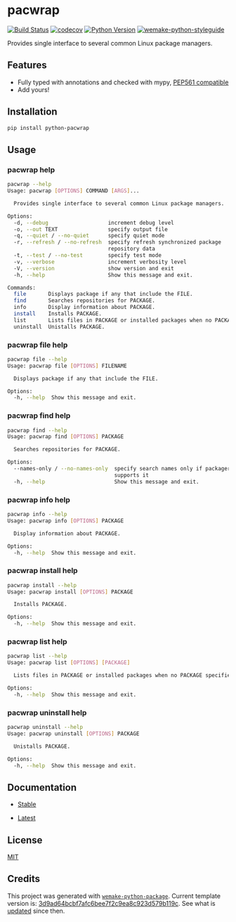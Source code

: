 # pacwrap

[![Build Status](https://github.com/wtfo-guru/python-pacwrap/workflows/Pacwrap%20CI/badge.svg)](https://github.com/wtfo-guru/python-pacwrap/actions?query=workflow%3Atest)
[![codecov](https://codecov.io/gh/wtfo-guru/python-pacwrap/branch/main/graph/badge.svg)](https://codecov.io/gh/wtfo-guru/python-pacwrap)
[![Python Version](https://img.shields.io/pypi/pyversions/pacwrap.svg)](https://pypi.org/project/pacwrap/)
[![wemake-python-styleguide](https://img.shields.io/badge/style-wemake-000000.svg)](https://github.com/wemake-services/wemake-python-styleguide)

Provides single interface to several common Linux package managers.


## Features

- Fully typed with annotations and checked with mypy, [PEP561 compatible](https://www.python.org/dev/peps/pep-0561/)
- Add yours!


## Installation

```bash
pip install python-pacwrap
```


## Usage

### pacwrap help

```bash
pacwrap --help
Usage: pacwrap [OPTIONS] COMMAND [ARGS]...

  Provides single interface to several common Linux package managers.

Options:
  -d, --debug                   increment debug level
  -o, --out TEXT                specify output file
  -q, --quiet / --no-quiet      specify quiet mode
  -r, --refresh / --no-refresh  specify refresh synchronized package
                                repository data
  -t, --test / --no-test        specify test mode
  -v, --verbose                 increment verbosity level
  -V, --version                 show version and exit
  -h, --help                    Show this message and exit.

Commands:
  file       Displays package if any that include the FILE.
  find       Searches repositories for PACKAGE.
  info       Display information about PACKAGE.
  install    Installs PACKAGE.
  list       Lists files in PACKAGE or installed packages when no PACKAGE...
  uninstall  Unistalls PACKAGE.
```

### pacwrap file help

```bash
pacwrap file --help
Usage: pacwrap file [OPTIONS] FILENAME

  Displays package if any that include the FILE.

Options:
  -h, --help  Show this message and exit.
```

### pacwrap find help

```bash
pacwrap find --help
Usage: pacwrap find [OPTIONS] PACKAGE

  Searches repositories for PACKAGE.

Options:
  --names-only / --no-names-only  specify search names only if packager
                                  supports it
  -h, --help                      Show this message and exit.
```

### pacwrap info help

```bash
pacwrap info --help
Usage: pacwrap info [OPTIONS] PACKAGE

  Display information about PACKAGE.

Options:
  -h, --help  Show this message and exit.
```

### pacwrap install help

```bash
pacwrap install --help
Usage: pacwrap install [OPTIONS] PACKAGE

  Installs PACKAGE.

Options:
  -h, --help  Show this message and exit.
```

### pacwrap list help

```bash
pacwrap list --help
Usage: pacwrap list [OPTIONS] [PACKAGE]

  Lists files in PACKAGE or installed packages when no PACKAGE specified.

Options:
  -h, --help  Show this message and exit.
```

### pacwrap uninstall help

```bash
pacwrap uninstall --help
Usage: pacwrap uninstall [OPTIONS] PACKAGE

  Unistalls PACKAGE.

Options:
  -h, --help  Show this message and exit.
```

## Documentation

- [Stable](https://python-pacwrap.readthedocs.io/en/stable)

- [Latest](https://python-pacwrap.readthedocs.io/en/latest)

## License

[MIT](https://github.com/wtfo-guru/python-pacwrap/blob/main/LICENSE)


## Credits

This project was generated with [`wemake-python-package`](https://github.com/wemake-services/wemake-python-package). Current template version is: [3d9ad64bcbf7afc6bee7f2c9ea8c923d579b119c](https://github.com/wemake-services/wemake-python-package/tree/3d9ad64bcbf7afc6bee7f2c9ea8c923d579b119c). See what is [updated](https://github.com/wemake-services/wemake-python-package/compare/3d9ad64bcbf7afc6bee7f2c9ea8c923d579b119c...main) since then.
